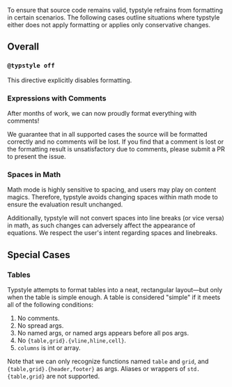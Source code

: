 To ensure that source code remains valid, typstyle refrains from formatting in certain scenarios. The following cases outline situations where typstyle either does not apply formatting or applies only conservative changes.

## Overall

### `@typstyle off`

This directive explicitly disables formatting.

### Expressions with Comments

After months of work, we can now proudly format everything with comments!

We guarantee that in all supported cases the source will be formatted correctly and no comments will be lost.
If you find that a comment is lost or the formatting result is unsatisfactory due to comments, please submit a PR to present the issue.

### Spaces in Math

Math mode is highly sensitive to spacing, and users may play on content magics. Therefore, typstyle avoids changing spaces within math mode to ensure the evaluation result unchanged.

Additionally, typstyle will not convert spaces into line breaks (or vice versa) in math, as such changes can adversely affect the appearance of equations. We respect the user's intent regarding spaces and linebreaks.

## Special Cases

### Tables

Typstyle attempts to format tables into a neat, rectangular layout—but only when the table is simple enough. A table is considered "simple" if it meets all of the following conditions:

1. No comments.
2. No spread args.
3. No named args, or named args appears before all pos args.
4. No `{table,grid}.{vline,hline,cell}`.
5. `columns` is int or array.

Note that we can only recognize functions named `table` and `grid`, and `{table,grid}.{header,footer}` as args. Aliases or wrappers of `std.{table,grid}` are not supported.
